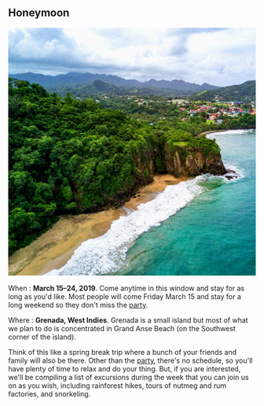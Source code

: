 ## Honeymoon

<img src="/images/grenada.jpg" class="inset" />

When
: **March 15–24, 2019**. Come anytime in this window and stay for as long as you'd like. Most people will come Friday March 15 and stay for a long weekend so they don't miss the [party](#party).

Where
: **Grenada, West Indies**. Grenada is a small island but most of what we plan to do is concentrated in Grand Anse Beach (on the Southwest corner of the island).

Think of this like a spring break trip where a bunch of your friends and family will also be there. Other than the [party](#party), there's no schedule, so you'll have plenty of time to relax and do your thing. But, if you are interested, we'll be compiling a list of excursions during the week that you can join us on as you wish, including rainforest hikes, tours of nutmeg and rum factories, and snorkeling.

